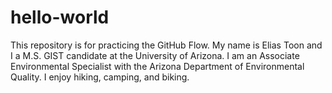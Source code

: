 # hello-world
This repository is for practicing the GitHub Flow.
My name is Elias Toon and I a M.S. GIST candidate at the University of Arizona. I am an Associate Environmental Specialist with the Arizona Department of Environmental Quality. I enjoy hiking, camping, and biking. 
